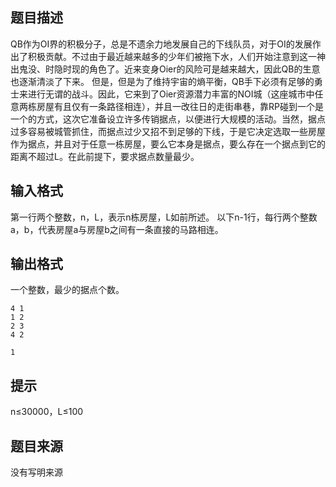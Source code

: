 


## 题目描述
QB作为OI界的积极分子，总是不遗余力地发展自己的下线队员，对于OI的发展作出了积极贡献。不过由于最近越来越多的少年们被拖下水，人们开始注意到这一神出鬼没、时隐时现的角色了。近来变身Oier的风险可是越来越大，因此QB的生意也逐渐清淡了下来。
但是，但是为了维持宇宙的熵平衡，QB手下必须有足够的勇士来进行无谓的战斗。因此，它来到了Oier资源潜力丰富的NOI城（这座城市中任意两栋房屋有且仅有一条路径相连），并且一改往日的走街串巷，靠RP碰到一个是一个的方式，这次它准备设立许多传销据点，以便进行大规模的活动。当然，据点过多容易被城管抓住，而据点过少又招不到足够的下线，于是它决定选取一些房屋作为据点，并且对于任意一栋房屋，要么它本身是据点，要么存在一个据点到它的距离不超过L。在此前提下，要求据点数量最少。
## 输入格式
第一行两个整数，n，L，表示n栋房屋，L如前所述。
以下n-1行，每行两个整数a，b，代表房屋a与房屋b之间有一条直接的马路相连。
## 输出格式
一个整数，最少的据点个数。

```input1
4 1
1 2
2 3
4 2

```

```output1
1
```

## 提示
n≤30000，L≤100
## 题目来源
没有写明来源


